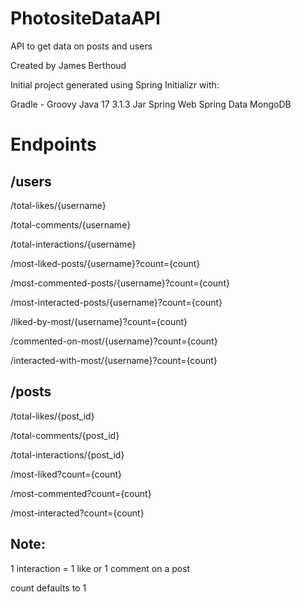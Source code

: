 # PhotositeDataAPI
API to get data on posts and users

Created by James Berthoud

Initial project generated using Spring Initializr with:

Gradle - Groovy
Java 17
3.1.3
Jar
Spring Web
Spring Data MongoDB

# Endpoints
## /users  

  /total-likes/{username}  

  /total-comments/{username} 

  /total-interactions/{username}



  /most-liked-posts/{username}?count={count}

  /most-commented-posts/{username}?count={count}

  /most-interacted-posts/{username}?count={count}



  /liked-by-most/{username}?count={count}

  /commented-on-most/{username}?count={count}

  /interacted-with-most/{username}?count={count}


## /posts

  /total-likes/{post_id}

  /total-comments/{post_id}

  /total-interactions/{post_id}



  /most-liked?count={count}

  /most-commented?count={count}

  /most-interacted?count={count}


## Note:

  1 interaction = 1 like or 1 comment on a post

  count defaults to 1


